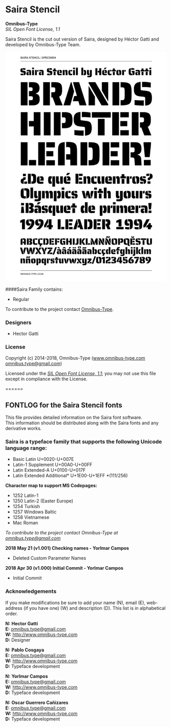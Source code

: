 # Saira Stencil

**Omnibus-Type**  
*SIL Open Font License, 1.1*


Saira Stencil is the  cut out version of Saira, designed by Héctor Gatti and developed by Omnibus-Type Team.

![Sample of Saira Stencil.](SairaStencil.png "Saira Stencil")


####Saira Family contains:

* Regular

To contribute to the project contact [Omnibus-Type](http://omnibus-type.com/).

### Designers

* Hector Gatti

### License

Copyright (c) 2014-2018, Omnibus-Type (www.omnibus-type.com omnibus.type@gmail.com)

Licensed under the [*SIL Open Font License, 1.1*](http://scripts.sil.org/OFL); you may not use this file except in compliance with the License.

======
## FONTLOG for the Saira Stencil fonts

This file provides detailed information on the Saira font software.  
This information should be distributed along with the Saira fonts and any derivative works.

### Saira is a typeface family that supports the following Unicode language range: 

* Basic Latin 				U+0020-U+007E
* Latin-1 Supplement 		U+00A0-U+00FF
* Latin Extended-A 			U+0100-U+017F
* Latin Extended Additional*	U+1E00-U+1EFF *(111/256)

**Character map to support MS Codepages:**
* 1252 Latin-1
* 1250 Latin-2 (Easter Europe)
* 1254 Turkish
* 1257 Windows Baltic
* 1258 Vietnamese
* Mac Roman

*To contribute to the project contact Omnibus-Type at omnibus.type@gmail.com*

**2018 May 21 (v1.001) Checking names - Yorlmar Campos**

- Deleted Custom Parameter Names

**2018 Apr 30 (v1.000) Initial Commit - Yorlmar Campos**

- Initial Commit

### Acknowledgements

If you make modifications be sure to add your name (N), email (E), web-address
(if you have one) (W) and description (D). This list is in alphabetical order.


**N:** **Hector Gatti**  
**E:** omnibus.type@gmail.com  
**W:** http://www.omnibus-type.com  
**D:** Designer

**N:** **Pablo Cosgaya**  
**E:** omnibus.type@gmail.com  
**W:** http://www.omnibus-type.com  
**D:** Typeface development

**N:** **Yorlmar Campos**  
**E:** omnibus.type@gmail.com  
**W:** http://www.omnibus-type.com  
**D:** Typeface development

**N:** **Oscar Guerrero Cañizares**  
**E:** omnibus.type@gmail.com  
**W:** http://www.omnibus-type.com  
**D:** Typeface development
